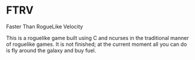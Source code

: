 FTRV
====

Faster Than RogueLike Velocity

This is a roguelike game built using C and ncurses in the traditional manner of roguelike games.  It is not
finished; at the current moment all you can do is fly around the galaxy and buy fuel.
